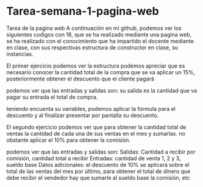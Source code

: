 # Tarea-semana-1-pagina-web
Tarea de la pagina web
A continuación en mi github, podemos ver los siguientes codigos con 18, que se ha realizado mediante una pagina web, se ha realizado con
el conocimiento que ha impartido el docente mediante en clase, con sus respectivas estructura de constructor en clase, su instancias.

El primer ejercicio podemos ver la estructura podemos apreciar que es necesario conocer la cantidad total de la compra que se va aplicar
un 15%, posteriormente obtener el descuento que el cliente pagará

 podemos ver que las entradas y salidas son:
 su salida es la cantidad que va pagar
 su entrada el total de compra.

 teniendo encuenta su variables, podemos aplicar la formula para el descuento y al finalizar presentar por pantalla su descuento.

 El segundo ejercicio podemos ver que para obtener la cantidad total de ventas  la cantidad de cada una de sus ventas en  el mes y sumarlas.
 no obstante aplicar el 10% para obtener la comisión. 
 
podemos ver que las entradas y salidas son:
 Salidas:   Cantidad a recibir por comisión, cantidad total a recibir
 Entradas: cantidad de venta 1, 2 y 3, sueldo base
 Datos adicionales: el descuento de 10% se aplicará sobre el total de las ventas del mes
 por último, para obtener el total de dinero que debe recibir el vendedor hay que sumarle al sueldo base la comisión, etc
